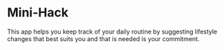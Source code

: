 # Mini-Hack

This app helps you keep track of your daily routine by suggesting lifestyle changes that best suits you and that is needed is your commitment. 
